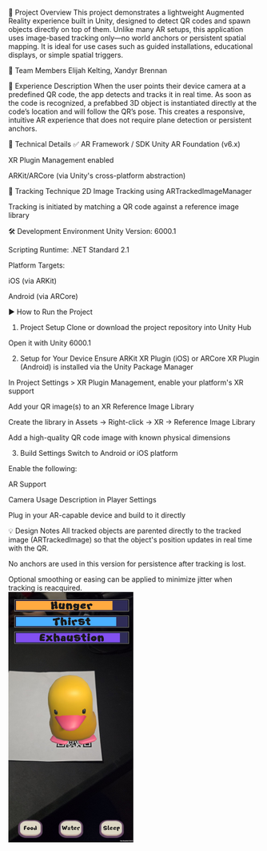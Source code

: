 
🧠 Project Overview
This project demonstrates a lightweight Augmented Reality experience built in Unity, designed to detect QR codes and spawn objects directly on top of them. Unlike many AR setups, this application uses image-based tracking only—no world anchors or persistent spatial mapping. It is ideal for use cases such as guided installations, educational displays, or simple spatial triggers.

👥 Team Members
Elijah Kelting, Xandyr Brennan

📱 Experience Description
When the user points their device camera at a predefined QR code, the app detects and tracks it in real time. As soon as the code is recognized, a prefabbed 3D object is instantiated directly at the code’s location and will follow the QR’s pose. This creates a responsive, intuitive AR experience that does not require plane detection or persistent anchors.

🧰 Technical Details
✅ AR Framework / SDK
Unity AR Foundation (v6.x)

XR Plugin Management enabled

ARKit/ARCore (via Unity's cross-platform abstraction)

🧭 Tracking Technique
2D Image Tracking using ARTrackedImageManager

Tracking is initiated by matching a QR code against a reference image library

🛠 Development Environment
Unity Version: 6000.1

Scripting Runtime: .NET Standard 2.1

Platform Targets:

iOS (via ARKit)

Android (via ARCore)

▶️ How to Run the Project
1. Project Setup
Clone or download the project repository into Unity Hub

Open it with Unity 6000.1

2. Setup for Your Device
Ensure ARKit XR Plugin (iOS) or ARCore XR Plugin (Android) is installed via the Unity Package Manager

In Project Settings > XR Plugin Management, enable your platform's XR support

Add your QR image(s) to an XR Reference Image Library

Create the library in Assets → Right-click → XR → Reference Image Library

Add a high-quality QR code image with known physical dimensions

3. Build Settings
Switch to Android or iOS platform

Enable the following:

AR Support

Camera Usage Description in Player Settings

Plug in your AR-capable device and build to it directly

💡 Design Notes
All tracked objects are parented directly to the tracked image (ARTrackedImage) so that the object's position updates in real time with the QR.

No anchors are used in this version for persistence after tracking is lost.

Optional smoothing or easing can be applied to minimize jitter when tracking is reacquired.
<br>
<img src="https://github.com/Elispse/PRO385_ARPROJECT/blob/main/image0.jpg" width="250" height="500">

